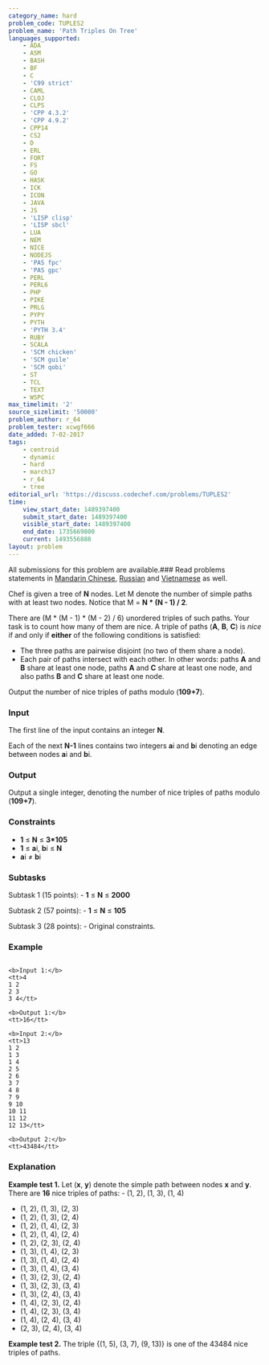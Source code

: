 ```yaml
---
category_name: hard
problem_code: TUPLES2
problem_name: 'Path Triples On Tree'
languages_supported:
    - ADA
    - ASM
    - BASH
    - BF
    - C
    - 'C99 strict'
    - CAML
    - CLOJ
    - CLPS
    - 'CPP 4.3.2'
    - 'CPP 4.9.2'
    - CPP14
    - CS2
    - D
    - ERL
    - FORT
    - FS
    - GO
    - HASK
    - ICK
    - ICON
    - JAVA
    - JS
    - 'LISP clisp'
    - 'LISP sbcl'
    - LUA
    - NEM
    - NICE
    - NODEJS
    - 'PAS fpc'
    - 'PAS gpc'
    - PERL
    - PERL6
    - PHP
    - PIKE
    - PRLG
    - PYPY
    - PYTH
    - 'PYTH 3.4'
    - RUBY
    - SCALA
    - 'SCM chicken'
    - 'SCM guile'
    - 'SCM qobi'
    - ST
    - TCL
    - TEXT
    - WSPC
max_timelimit: '2'
source_sizelimit: '50000'
problem_author: r_64
problem_tester: xcwgf666
date_added: 7-02-2017
tags:
    - centroid
    - dynamic
    - hard
    - march17
    - r_64
    - tree
editorial_url: 'https://discuss.codechef.com/problems/TUPLES2'
time:
    view_start_date: 1489397400
    submit_start_date: 1489397400
    visible_start_date: 1489397400
    end_date: 1735669800
    current: 1493556888
layout: problem
---
```

All submissions for this problem are available.###  Read problems statements in [Mandarin Chinese](http://www.codechef.com/download/translated/MARCH17/mandarin/TUPLES2.pdf?v=1), [Russian](http://www.codechef.com/download/translated/MARCH17/russian/TUPLES2.pdf?v=1) and [Vietnamese](http://www.codechef.com/download/translated/MARCH17/vietnamese/TUPLES2.pdf?v=1) as well.

Chef is given a tree of **N** nodes. Let M denote the number of simple paths with at least two nodes. Notice that M = **N \* (N - 1) / 2**.

There are (M \* (M - 1) \* (M - 2) / 6) unordered triples of such paths. Your task is to count how many of them are nice. A triple of paths (**A**, **B**, **C**) is _nice_ if and only if **either** of the following conditions is satisfied:

- The three paths are pairwise disjoint (no two of them share a node).
- Each pair of paths intersect with each other. In other words: paths **A** and **B** share at least one node, paths **A** and **C** share at least one node, and also paths **B** and **C** share at least one node.

Output the number of nice triples of paths modulo (**109+7**).

###  Input

 The first line of the input contains an integer **N**.

Each of the next **N-1** lines contains two integers **a**i and **b**i denoting an edge between nodes **a**i and **b**i.

###  Output

 Output a single integer, denoting the number of nice triples of paths modulo (**109+7**).

###  Constraints

- **1** ≤ **N** ≤ **3\*105**
- **1** ≤ **a**i, **b**i ≤ **N**
- **a**i ≠ **b**i

### Subtasks

 Subtask 1 (15 points): - **1** ≤ **N** ≤ **2000**


 Subtask 2 (57 points): - **1** ≤ **N** ≤ **105**


 Subtask 3 (28 points): - Original constraints.

###  Example

```

<b>Input 1:</b>
<tt>4
1 2
2 3
3 4</tt>

<b>Output 1:</b>
<tt>16</tt>

<b>Input 2:</b>
<tt>13
1 2
1 3
1 4
2 5
2 6
3 7
4 8
7 9
9 10
10 11
11 12
12 13</tt>

<b>Output 2:</b>
<tt>43484</tt>
```
###  Explanation

 **Example test 1.** Let (**x**, **y**) denote the simple path between nodes **x** and **y**. There are **16** nice triples of paths: - (1, 2), (1, 3), (1, 4)
- (1, 2), (1, 3), (2, 3)
- (1, 2), (1, 3), (2, 4)
- (1, 2), (1, 4), (2, 3)
- (1, 2), (1, 4), (2, 4)
- (1, 2), (2, 3), (2, 4)
- (1, 3), (1, 4), (2, 3)
- (1, 3), (1, 4), (2, 4)
- (1, 3), (1, 4), (3, 4)
- (1, 3), (2, 3), (2, 4)
- (1, 3), (2, 3), (3, 4)
- (1, 3), (2, 4), (3, 4)
- (1, 4), (2, 3), (2, 4)
- (1, 4), (2, 3), (3, 4)
- (1, 4), (2, 4), (3, 4)
- (2, 3), (2, 4), (3, 4)


**Example test 2.** The triple {(1, 5), (3, 7), (9, 13)} is one of the 43484 nice triples of paths.